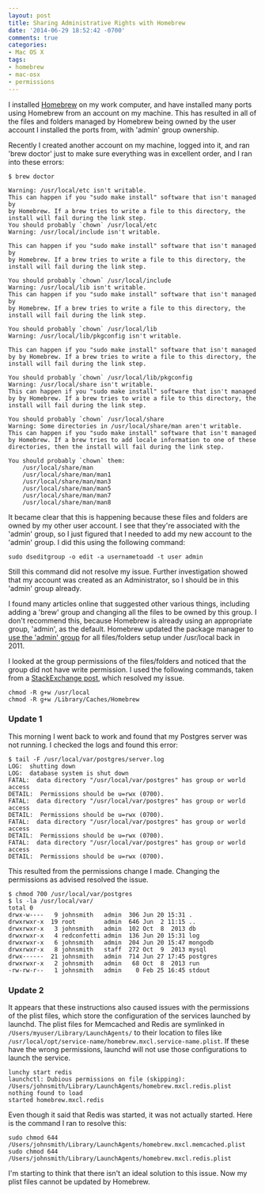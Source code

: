 ```yaml
---
layout: post
title: Sharing Administrative Rights with Homebrew
date: '2014-06-29 18:52:42 -0700'
comments: true
categories:
- Mac OS X
tags:
- homebrew
- mac-osx
- permissions
---
```


I installed [Homebrew](http://brew.sh/) on my work computer, and have installed
many ports using Homebrew from an account on my machine. This has resulted in
all of the files and folders managed by Homebrew being owned by the user account
I installed the ports from, with 'admin' group ownership.

Recently I created another account on my machine, logged into it, and ran
'brew doctor' just to make sure everything was in excellent order, and I ran
into these errors:
<!--more-->

``` shell
$ brew doctor

Warning: /usr/local/etc isn't writable.
This can happen if you "sudo make install" software that isn't managed by
by Homebrew. If a brew tries to write a file to this directory, the
install will fail during the link step.
You should probably `chown` /usr/local/etc
Warning: /usr/local/include isn't writable.

This can happen if you "sudo make install" software that isn't managed by
by Homebrew. If a brew tries to write a file to this directory, the
install will fail during the link step.

You should probably `chown` /usr/local/include
Warning: /usr/local/lib isn't writable.
This can happen if you "sudo make install" software that isn't managed by
by Homebrew. If a brew tries to write a file to this directory, the install will fail during the link step.

You should probably `chown` /usr/local/lib
Warning: /usr/local/lib/pkgconfig isn't writable.

This can happen if you "sudo make install" software that isn't managed by by Homebrew. If a brew tries to write a file to this directory, the install will fail during the link step.

You should probably `chown` /usr/local/lib/pkgconfig
Warning: /usr/local/share isn't writable.
This can happen if you "sudo make install" software that isn't managed by by Homebrew. If a brew tries to write a file to this directory, the install will fail during the link step.

You should probably `chown` /usr/local/share
Warning: Some directories in /usr/local/share/man aren't writable.
This can happen if you "sudo make install" software that isn't managed by Homebrew. If a brew tries to add locale information to one of these directories, then the install will fail during the link step.

You should probably `chown` them:
    /usr/local/share/man
    /usr/local/share/man/man1
    /usr/local/share/man/man3
    /usr/local/share/man/man5
    /usr/local/share/man/man7
    /usr/local/share/man/man8
```

It became clear that this is happening because these files and folders are owned
by my other user account. I see that they're associated with the 'admin' group,
so I just figured that I needed to add my new account to the 'admin' group. I
did this using the following command:

``` shell
sudo dseditgroup -o edit -a usernametoadd -t user admin
```

Still this command did not resolve my issue. Further investigation showed that
my account was created as an Administrator, so I should be in this 'admin'
group already.

I found many articles online that suggested other various things, including
adding a 'brew' group and changing all the files to be owned by this group. I
don't recommend this, because Homebrew is already using an appropriate group,
'admin', as the default. Homebrew updated the package manager to
[use the 'admin' group](https://github.com/Homebrew/homebrew/issues/7308) for
all files/folders setup under /usr/local back in 2011.

I looked at the group permissions of the files/folders and noticed that the
group did not have write permission. I used the following commands, taken from
a [StackExchange post], which resolved my issue.

``` shell
chmod -R g+w /usr/local
chmod -R g+w /Library/Caches/Homebrew
```

[StackExchange post]: http://apple.stackexchange.com/questions/42127/homebrew-permissions-multiple-users-needing-to-brew-update

### Update 1

This morning I went back to work and found that my Postgres server was not
running. I checked the logs and found this error:

``` shell
$ tail -F /usr/local/var/postgres/server.log
LOG:  shutting down
LOG:  database system is shut down
FATAL:  data directory "/usr/local/var/postgres" has group or world access
DETAIL:  Permissions should be u=rwx (0700).
FATAL:  data directory "/usr/local/var/postgres" has group or world access
DETAIL:  Permissions should be u=rwx (0700).
FATAL:  data directory "/usr/local/var/postgres" has group or world access
DETAIL:  Permissions should be u=rwx (0700).
FATAL:  data directory "/usr/local/var/postgres" has group or world access
DETAIL:  Permissions should be u=rwx (0700).
```

This resulted from the permissions change I made. Changing the permissions as
advised resolved the issue.

``` shell
$ chmod 700 /usr/local/var/postgres
$ ls -la /usr/local/var/
total 0
drwx-w----   9 johnsmith   admin  306 Jun 20 15:31 .
drwxrwxr-x  19 root        admin  646 Jun  2 11:15 ..
drwxrwxr-x   3 johnsmith   admin  102 Oct  8  2013 db
drwxrwxr-x   4 redconfetti admin  136 Jun 20 15:31 log
drwxrwxr-x   6 johnsmith   admin  204 Jun 20 15:47 mongodb
drwxrwxr-x   8 johnsmith   staff  272 Oct  9  2013 mysql
drwx------  21 johnsmith   admin  714 Jun 27 17:45 postgres
drwxrwxr-x   2 johnsmith   admin   68 Oct  8  2013 run
-rw-rw-r--   1 johnsmith   admin    0 Feb 25 16:45 stdout
```

### Update 2

It appears that these instructions also caused issues with the permissions of
the plist files, which store the configuration of the services launched by
launchd. The plist files for Memcached and Redis are symlinked in
`/Users/myuser/Library/LaunchAgents/` to their location to files like
`/usr/local/opt/service-name/homebrew.mxcl.service-name.plist`. If these have
the wrong permissions, launchd will not use those configurations to launch the
service.

``` shell
lunchy start redis
launchctl: Dubious permissions on file (skipping): /Users/johnsmith/Library/LaunchAgents/homebrew.mxcl.redis.plist
nothing found to load
started homebrew.mxcl.redis
```

Even though it said that Redis was started, it was not actually started. Here
is the command I ran to resolve this:

``` shell
sudo chmod 644 /Users/johnsmith/Library/LaunchAgents/homebrew.mxcl.memcached.plist
sudo chmod 644 /Users/johnsmith/Library/LaunchAgents/homebrew.mxcl.redis.plist
```

I'm starting to think that there isn't an ideal solution to this issue. Now my
plist files cannot be updated by Homebrew.
